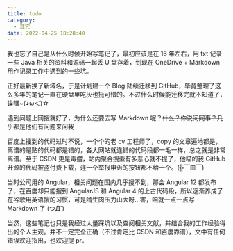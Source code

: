 ```yaml
---
title: todo
category:
  - 其它
date: 2022-04-25 18:28:40
---
```

我也忘了自己是从什么时候开始写笔记了，最初应该是在 16 年左右，用 txt 记录一些 Java 相关的资料和源码一起丢 U 盘存着，到现在 OneDrive + Markdown 用作记录工作中遇到的一些坑。

正好最新换了新域名，于是计划建一个 Blog 陆续迁移到 GitHub，毕竟整理了这么多年的笔记一直在硬盘里吃灰也挺可惜的。不过什么时候能迁移完就不知道了，诶嘿~(◕ω＜)☆

遇到问题上网搜就好了，为什么还要去写 Markdown 呢？~~什么？你说问同事？几乎都是他们有问题来问我~~

百度上搜到的代码过时不说，一个个的老 cv 工程师了，copy 的文章遍地都是，离谱的是贴的代码都是错的，各大网站就连错的代码段都一毛一样，总之就是非常离谱。至于 CSDN 更是毒瘤，站内聚合搜索有多恶心就不提了，他喵的我 GitHub 开源的代码被盗付费下载，连一个举报申诉的按钮都不给一个。(╬￣皿￣)

当时公司用的 Angular，相关问题在国内几乎搜不到，那会 Angular 12 都发布了，在百度却只能搜到 AngularJS 和 Angular 4 的上古代码段，所以逐渐养成了在谷歌用英语搜的习惯，可是啃生肉压力山大呀...害，咱就一点一点写 Markdown 了 (つД`)

当然，这些笔记也只是我经过大量踩坑以及查阅相关文献，并结合我的工作经验得出的个人主观。并不一定完全正确（不过肯定比 CSDN 和百度靠谱），文中有任何错误欢迎指出，也欢迎提 pr。
